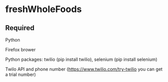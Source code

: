 # freshWholeFoods

## Required
Python

Firefox brower

Python packages: twilio (pip install twilio), selenium (pip install selenium)

Twilo API and phone number (https://www.twilio.com/try-twilio you can get a trial number)
